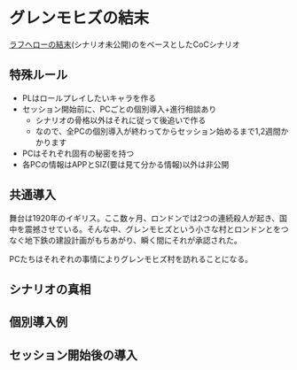 # グレンモヒズの結末
[ラフヘローの結末](https://www.nicovideo.jp/watch/sm20682256)(シナリオ未公開)のをベースとしたCoCシナリオ

## 特殊ルール
- PLはロールプレイしたいキャラを作る
- セッション開始前に、PCごとの個別導入+進行相談あり
    - シナリオの骨格以外はそれに従って後追いで作る
    - なので、全PCの個別導入が終わってからセッション始めるまで1,2週間かかります
- PCはそれぞれ固有の秘密を持つ
- 各PCの情報はAPPとSIZ(要は見て分かる情報)以外は非公開

## 共通導入
舞台は1920年のイギリス。ここ数ヶ月、ロンドンでは2つの連続殺人が起き、国中を震撼させている。そんな中、グレンモヒズという小さな村とロンドンとをつなぐ地下鉄の建設計画がもちあがり、瞬く間にそれが承認された。

PCたちはそれぞれの事情によりグレンモヒズ村を訪れることになる。


## シナリオの真相


## 個別導入例


## セッション開始後の導入


